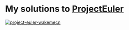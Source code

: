 # My solutions to [ProjectEuler](https://projecteuler.net)

[![project-euler-wakemecn](https://projecteuler.net/profile/wakemecn.png#2)](https://projecteuler.net/profile/wakemecn.png)
